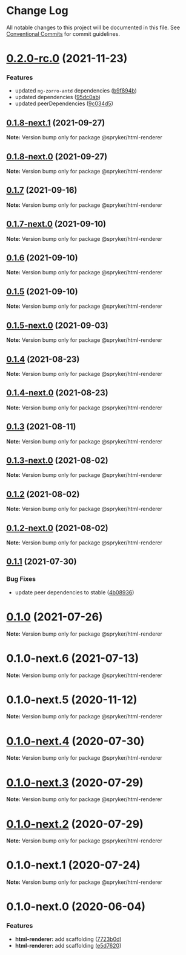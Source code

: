 # Change Log

All notable changes to this project will be documented in this file.
See [Conventional Commits](https://conventionalcommits.org) for commit guidelines.

# [0.2.0-rc.0](https://github.com/spryker/ui-components/compare/@spryker/html-renderer@0.1.8-next.1...@spryker/html-renderer@0.2.0-rc.0) (2021-11-23)


### Features

* updated `ng-zorro-antd` dependencies ([b9f894b](https://github.com/spryker/ui-components/commit/b9f894b5c6dd3e469bc8e0f01e251bb29e20e92d))
* updated dependencies ([95dc0ab](https://github.com/spryker/ui-components/commit/95dc0ab04dd4612dc2476ed2b487aee7c7304497))
* updated peerDependencies ([9c034d5](https://github.com/spryker/ui-components/commit/9c034d5d972cbeb9fd90135dd901521b9877247e))





## [0.1.8-next.1](https://github.com/spryker/ui-components/compare/@spryker/html-renderer@0.1.7...@spryker/html-renderer@0.1.8-next.1) (2021-09-27)

**Note:** Version bump only for package @spryker/html-renderer





## [0.1.8-next.0](https://github.com/spryker/zed-gui/compare/@spryker/html-renderer@0.1.4...@spryker/html-renderer@0.1.8-next.0) (2021-09-27)

**Note:** Version bump only for package @spryker/html-renderer





## [0.1.7](https://github.com/spryker/ui-components/compare/@spryker/html-renderer@0.1.7-next.0...@spryker/html-renderer@0.1.7) (2021-09-16)

**Note:** Version bump only for package @spryker/html-renderer





## [0.1.7-next.0](https://github.com/spryker/ui-components/compare/@spryker/html-renderer@0.1.6...@spryker/html-renderer@0.1.7-next.0) (2021-09-10)

**Note:** Version bump only for package @spryker/html-renderer





## [0.1.6](https://github.com/spryker/ui-components/compare/@spryker/html-renderer@0.1.5-next.0...@spryker/html-renderer@0.1.6) (2021-09-10)

**Note:** Version bump only for package @spryker/html-renderer





## [0.1.5](https://github.com/spryker/ui-components/compare/@spryker/html-renderer@0.1.5-next.0...@spryker/html-renderer@0.1.5) (2021-09-10)

**Note:** Version bump only for package @spryker/html-renderer





## [0.1.5-next.0](https://github.com/spryker/ui-components/compare/@spryker/html-renderer@0.1.4...@spryker/html-renderer@0.1.5-next.0) (2021-09-03)

**Note:** Version bump only for package @spryker/html-renderer





## [0.1.4](https://github.com/spryker/ui-components/compare/@spryker/html-renderer@0.1.4-next.0...@spryker/html-renderer@0.1.4) (2021-08-23)

**Note:** Version bump only for package @spryker/html-renderer





## [0.1.4-next.0](https://github.com/spryker/ui-components/compare/@spryker/html-renderer@0.1.3...@spryker/html-renderer@0.1.4-next.0) (2021-08-23)

**Note:** Version bump only for package @spryker/html-renderer





## [0.1.3](https://github.com/spryker/ui-components/compare/@spryker/html-renderer@0.1.3-next.0...@spryker/html-renderer@0.1.3) (2021-08-11)

**Note:** Version bump only for package @spryker/html-renderer





## [0.1.3-next.0](https://github.com/spryker/ui-components/compare/@spryker/html-renderer@0.1.2...@spryker/html-renderer@0.1.3-next.0) (2021-08-02)

**Note:** Version bump only for package @spryker/html-renderer





## [0.1.2](https://github.com/spryker/ui-components/compare/@spryker/html-renderer@0.1.2-next.0...@spryker/html-renderer@0.1.2) (2021-08-02)

**Note:** Version bump only for package @spryker/html-renderer





## [0.1.2-next.0](https://github.com/spryker/ui-components/compare/@spryker/html-renderer@0.1.1...@spryker/html-renderer@0.1.2-next.0) (2021-08-02)

**Note:** Version bump only for package @spryker/html-renderer





## [0.1.1](https://github.com/spryker/ui-components/compare/@spryker/html-renderer@0.1.0...@spryker/html-renderer@0.1.1) (2021-07-30)


### Bug Fixes

* update peer dependencies to stable ([4b08936](https://github.com/spryker/ui-components/commit/4b0893691360cf4bd66935aed24873266c98c4e4))





# [0.1.0](https://github.com/spryker/ui-components/compare/@spryker/html-renderer@0.1.0-next.6...@spryker/html-renderer@0.1.0) (2021-07-26)

**Note:** Version bump only for package @spryker/html-renderer





# 0.1.0-next.6 (2021-07-13)

**Note:** Version bump only for package @spryker/html-renderer





# 0.1.0-next.5 (2020-11-12)

**Note:** Version bump only for package @spryker/html-renderer





# [0.1.0-next.4](https://github.com/spryker/ui-components/compare/@spryker/html-renderer@0.1.0-next.3...@spryker/html-renderer@0.1.0-next.4) (2020-07-30)

**Note:** Version bump only for package @spryker/html-renderer





# [0.1.0-next.3](https://github.com/spryker/ui-components/compare/@spryker/html-renderer@0.1.0-next.2...@spryker/html-renderer@0.1.0-next.3) (2020-07-29)

**Note:** Version bump only for package @spryker/html-renderer





# [0.1.0-next.2](https://github.com/spryker/ui-components/compare/@spryker/html-renderer@0.1.0-next.1...@spryker/html-renderer@0.1.0-next.2) (2020-07-29)

**Note:** Version bump only for package @spryker/html-renderer





# 0.1.0-next.1 (2020-07-24)

**Note:** Version bump only for package @spryker/html-renderer





# 0.1.0-next.0 (2020-06-04)


### Features

* **html-renderer:** add scaffolding ([7723b0d](https://github.com/spryker/ui-components/commit/7723b0d5f43174d2dbe5309f92bad68c1b4a1811))
* **html-renderer:** add scaffolding ([e5d7620](https://github.com/spryker/ui-components/commit/e5d7620cb39972cae770248044dca0a0770fdb16))
